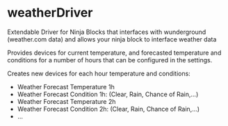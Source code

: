 weatherDriver
=============

Extendable Driver for Ninja Blocks that interfaces with wunderground (weather.com data) and allows your ninja block to interface weather data

Provides devices for current temperature, and forecasted temperature and conditions for a number of hours
that can be configured in the settings.

Creates new devices for each hour temperature and conditions:

  * Weather Forecast Temperature 1h
  * Weather Forecast Condition 1h: (Clear, Rain, Chance of Rain,...)
  * Weather Forecast Temperature 2h
  * Weather Forecast Condition 2h: (Clear, Rain, Chance of Rain,...)
  * ...
